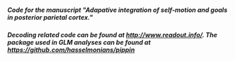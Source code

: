 ##### Code for the manuscript "Adapative integration of self-motion and goals in posterior parietal cortex." 
##### Decoding related code can be found at http://www.readout.info/. The package used in GLM analyses can be found at https://github.com/hasselmonians/pippin
